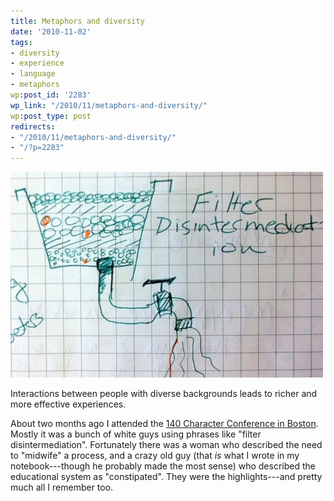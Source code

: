 ```yaml
---
title: Metaphors and diversity
date: '2010-11-02'
tags:
- diversity
- experience
- language
- metaphors
wp:post_id: '2283'
wp_link: "/2010/11/metaphors-and-diversity/"
wp:post_type: post
redirects:
- "/2010/11/metaphors-and-diversity/"
- "/?p=2283"
---
```


![](2010-11-02-Metaphors-and-diversity/filter-disintermediation-500x329.jpg "filter-disintermediation")

Interactions between people with diverse backgrounds leads to richer and more effective experiences.

About two months ago I attended the [140 Character Conference in Boston](http://boston2010.140conf.com/schedule). Mostly it was a bunch of white guys using phrases like "filter disintermediation". Fortunately there was a woman who described the need to "midwife" a process, and a crazy old guy (that _is_ what I wrote in my notebook---though he probably made the most sense) who described the educational system as "constipated". They were the highlights---and pretty much all I remember too.
